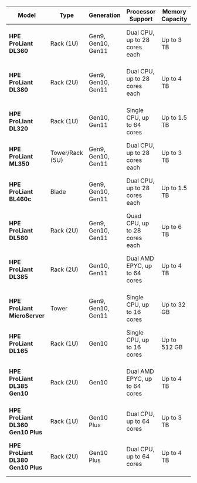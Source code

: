 | **Model**                     | **Type**          | **Generation** | **Processor Support**                | **Memory Capacity**         | **Key Features**                                           | **Ideal Use Cases**                          |
|-------------------------------|-------------------|----------------|--------------------------------------|-----------------------------|-----------------------------------------------------------|----------------------------------------------|
| **HPE ProLiant DL360**        | Rack (1U)         | Gen9, Gen10, Gen11 | Dual CPU, up to 28 cores each       | Up to 3 TB                  | High performance, enhanced security features              | IT infrastructure, hyperconverged workloads  |
| **HPE ProLiant DL380**        | Rack (2U)         | Gen9, Gen10, Gen11 | Dual CPU, up to 28 cores each       | Up to 4 TB                  | Extensive scalability, versatile storage options          | Enterprise applications, virtualization      |
| **HPE ProLiant DL320**        | Rack (1U)         | Gen10, Gen11   | Single CPU, up to 64 cores          | Up to 1.5 TB                | Compact design, optimized for VDI and analytics          | Virtual Desktop Infrastructure (VDI), Analytics |
| **HPE ProLiant ML350**        | Tower/Rack (5U)   | Gen9, Gen10, Gen11 | Dual CPU, up to 28 cores each       | Up to 3 TB                  | Expandable design, ideal for growing businesses           | Small to medium-sized businesses, remote offices |
| **HPE ProLiant BL460c**      | Blade             | Gen9, Gen10, Gen11 | Dual CPU, up to 28 cores each       | Up to 1.5 TB                | High density, shared resources for power and cooling      | Data centers, high-density environments       |
| **HPE ProLiant DL580**        | Rack (2U)         | Gen9, Gen10, Gen11 | Quad CPU, up to 28 cores each       | Up to 6 TB                  | Designed for mission-critical applications                | Large databases, enterprise resource planning |
| **HPE ProLiant DL385**        | Rack (2U)         | Gen10, Gen11   | Dual AMD EPYC, up to 64 cores       | Up to 4 TB                  | Optimized for virtualization and cloud workloads          | Virtualization, cloud computing               |
| **HPE ProLiant MicroServer**  | Tower             | Gen9, Gen10, Gen11 | Single CPU, up to 16 cores          | Up to 32 GB                 | Compact and cost-effective, easy to manage               | Small businesses, remote offices              |
| **HPE ProLiant DL165**        | Rack (1U)         | Gen10           | Single CPU, up to 16 cores          | Up to 512 GB                | Cost-effective, entry-level server                        | Entry-level applications, small workloads     |
| **HPE ProLiant DL385 Gen10**  | Rack (2U)         | Gen10           | Dual AMD EPYC, up to 64 cores       | Up to 4 TB                  | High performance for virtualization and cloud workloads   | Virtualization, cloud computing               |
| **HPE ProLiant DL360 Gen10 Plus** | Rack (1U)     | Gen10 Plus      | Dual CPU, up to 64 cores            | Up to 3 TB                  | Enhanced performance and security features                | IT infrastructure, hyperconverged workloads   |
| **HPE ProLiant DL380 Gen10 Plus** | Rack (2U)     | Gen10 Plus      | Dual CPU, up to 64 cores            | Up to 4 TB                  | Extensive scalability, versatile storage options          | Enterprise applications, virtualization      |
